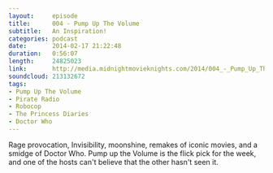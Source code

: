```yaml
---
layout:     episode
title:      004 - Pump Up The Volume
subtitle:   An Inspiration!
categories: podcast
date:       2014-02-17 21:22:48
duration:   0:56:07
length:     24825023
link:       http://media.midnightmovieknights.com/2014/004_-_Pump_Up_The_Volume.m4a
soundcloud: 213132672
tags:
- Pump Up The Volume
- Pirate Radio
- Robocop
- The Princess Diaries
- Doctor Who
---
```

Rage provocation, Invisibility, moonshine, remakes of iconic movies, and a smidge of Doctor Who. Pump up the Volume is the flick pick for the week, and one of the hosts can't believe that the other hasn't seen it.